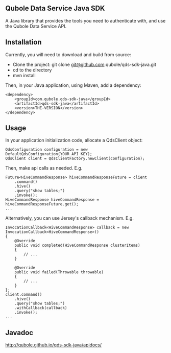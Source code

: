 ## Qubole Data Service Java SDK
A Java library that provides the tools you need to authenticate with, and use the Qubole Data Service API.

## Installation
Currently, you will need to download and build from source:

* Clone the project: git clone git@github.com:qubole/qds-sdk-java.git
* cd to the directory
* mvn install

Then, in your Java application, using Maven, add a dependency:

```
<dependency>
    <groupId>com.qubole.qds-sdk-java</groupId>
    <artifactId>qds-sdk-java</artifactId>
    <version>THE-VERSION</version>
</dependency>
```

## Usage

In your application initialization code, allocate a QdsClient object:

```
QdsConfiguration configuration = new DefaultQdsConfiguration(YOUR_API_KEY);
QdsClient client = QdsClientFactory.newClient(configuration);
```

Then, make api calls as needed. E.g.

```
Future<HiveCommandResponse> hiveCommandResponseFuture = client
    .command()
    .hive()
    .query("show tables;")
    .invoke();
HiveCommandResponse hiveCommandResponse = hiveCommandResponseFuture.get();
...
```

Alternatively, you can use Jersey's callback mechanism. E.g.

```
InvocationCallback<HiveCommandResponse> callback = new InvocationCallback<HiveCommandResponse>()
{
    @Override
    public void completed(HiveCommandResponse clusterItems)
    {
        // ...
    }

    @Override
    public void failed(Throwable throwable)
    {
        // ...
    }
};
client.command()
    .hive()
    .query("show tables;")
    .withCallback(callback)
    .invoke();
...
```

## Javadoc

http://qubole.github.io/qds-sdk-java/apidocs/
